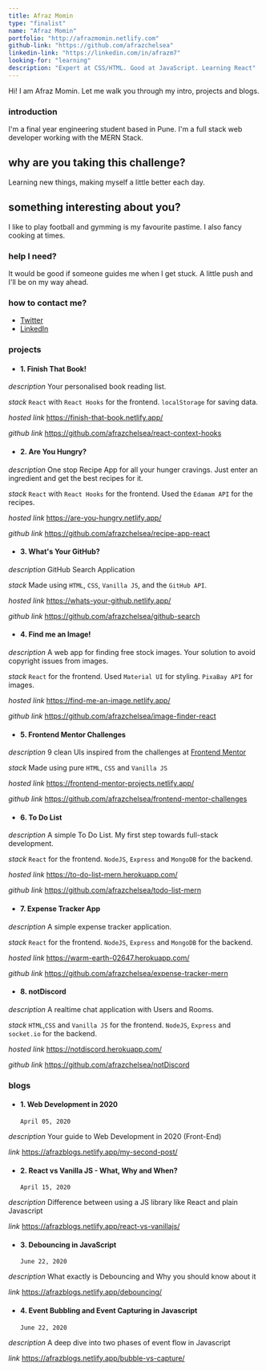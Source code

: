 ```yaml
---
title: Afraz Momin
type: "finalist"
name: "Afraz Momin"
portfolio: "http://afrazmomin.netlify.com"
github-link: "https://github.com/afrazchelsea"
linkedin-link: "https://linkedin.com/in/afrazm7"
looking-for: "learning"
description: "Expert at CSS/HTML. Good at JavaScript. Learning React"
---
```


Hi! I am Afraz Momin. Let me walk you through my intro, projects and blogs.

### introduction

I'm a final year engineering student based in Pune. I'm a full stack web developer working with the MERN Stack.

## why are you taking this challenge?

Learning new things, making myself a little better each day.

## something interesting about you?

I like to play football and gymming is my favourite pastime. I also fancy cooking at times.

### help I need?

It would be good if someone guides me when I get stuck. A little push and I'll be on my way ahead.

### how to contact me?

- [Twitter](https://twitter.com/afraz_momin)
- [LinkedIn](https://www.linkedin.com/in/afrazm7/)

### projects

- #### 1. Finish That Book!

_description_ Your personalised book reading list.

_stack_ `React` with `React Hooks` for the frontend. `localStorage` for saving data.

_hosted link_ https://finish-that-book.netlify.app/

_github link_ https://github.com/afrazchelsea/react-context-hooks

- #### 2. Are You Hungry?

_description_ One stop Recipe App for all your hunger cravings. Just enter an ingredient and get the best recipes for it.

_stack_ `React` with `React Hooks` for the frontend. Used the `Edamam API` for the recipes.

_hosted link_ https://are-you-hungry.netlify.app/

_github link_ https://github.com/afrazchelsea/recipe-app-react

- #### 3. What's Your GitHub?

_description_ GitHub Search Application

_stack_ Made using `HTML`, `CSS`, `Vanilla JS`, and the `GitHub API`.

_hosted link_ https://whats-your-github.netlify.app/

_github link_ https://github.com/afrazchelsea/github-search

- #### 4. Find me an Image!

_description_ A web app for finding free stock images. Your solution to avoid copyright issues from images.

_stack_ `React` for the frontend. Used `Material UI` for styling. `PixaBay API` for images.

_hosted link_ https://find-me-an-image.netlify.app/

_github link_ https://github.com/afrazchelsea/image-finder-react

- #### 5. Frontend Mentor Challenges

_description_ 9 clean UIs inspired from the challenges at [Frontend Mentor](https://frontendmentor.io/challenges)

_stack_ Made using pure `HTML`, `CSS` and `Vanilla JS`

_hosted link_ https://frontend-mentor-projects.netlify.app/

_github link_ https://github.com/afrazchelsea/frontend-mentor-challenges

- #### 6. To Do List

_description_ A simple To Do List. My first step towards full-stack development.

_stack_ `React` for the frontend. `NodeJS`, `Express` and `MongoDB` for the backend.

_hosted link_ https://to-do-list-mern.herokuapp.com/

_github link_ https://github.com/afrazchelsea/todo-list-mern

- #### 7. Expense Tracker App

_description_ A simple expense tracker application.

_stack_ `React` for the frontend. `NodeJS`, `Express` and `MongoDB` for the backend.

_hosted link_ https://warm-earth-02647.herokuapp.com/

_github link_ https://github.com/afrazchelsea/expense-tracker-mern

- #### 8. notDiscord

_description_ A realtime chat application with Users and Rooms.

_stack_ `HTML`,`CSS` and `Vanilla JS` for the frontend. `NodeJS`, `Express` and `socket.io` for the backend.

_hosted link_ https://notdiscord.herokuapp.com/

_github link_ https://github.com/afrazchelsea/notDiscord

### blogs

- #### 1. Web Development in 2020
  `April 05, 2020`

_description_ Your guide to Web Development in 2020 (Front-End)

_link_ https://afrazblogs.netlify.app/my-second-post/

- #### 2. React vs Vanilla JS - What, Why and When?
  `April 15, 2020`

_description_ Difference between using a JS library like React and plain Javascript

_link_ https://afrazblogs.netlify.app/react-vs-vanillajs/

- #### 3. Debouncing in JavaScript
  `June 22, 2020`

_description_ What exactly is Debouncing and Why you should know about it

_link_ https://afrazblogs.netlify.app/debouncing/

- #### 4. Event Bubbling and Event Capturing in Javascript
  `June 22, 2020`

_description_ A deep dive into two phases of event flow in Javascript

_link_ https://afrazblogs.netlify.app/bubble-vs-capture/
